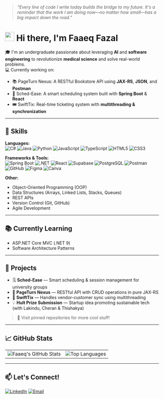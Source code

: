 > _“Every line of code I write today builds the bridge to my future. It's a reminder that the work I am doing now—no matter how small—has a big impact down the road.”_

# <img src="https://media.giphy.com/media/hvRJCLFzcasrR4ia7z/giphy.gif" width="30"> Hi there, I'm Faaeq Fazal

🎓 I'm an undergraduate passionate about leveraging **AI** and **software engineering** to revolutionize **medical science** and solve real-world problems.  
💻 Currently working on:  
- 📚 PageTurn Nexus: A RESTful Bookstore API using **JAX-RS**, **JSON**, and **Postman**  
- 🧠 Sched-Ease: A smart scheduling system built with **Spring Boot** & **React**  
- 🎟️ SwiftTix: Real-time ticketing system with **multithreading & synchronization**  

---

## 🚀 Skills

**Languages:**  
![C#](https://img.shields.io/badge/C%23-239120?style=for-the-badge&logo=c-sharp&logoColor=white)
![Java](https://img.shields.io/badge/Java-ED8B00?style=for-the-badge&logo=java&logoColor=white)
![Python](https://img.shields.io/badge/Python-3670A0?style=for-the-badge&logo=python&logoColor=white)
![JavaScript](https://img.shields.io/badge/JavaScript-F7DF1E?style=for-the-badge&logo=javascript&logoColor=black)
![TypeScript](https://img.shields.io/badge/TypeScript-3178C6?style=for-the-badge&logo=typescript&logoColor=white)
![HTML5](https://img.shields.io/badge/HTML5-E34F26?style=for-the-badge&logo=html5&logoColor=white)
![CSS3](https://img.shields.io/badge/CSS3-1572B6?style=for-the-badge&logo=css3&logoColor=white)

**Frameworks & Tools:**  
![Spring Boot](https://img.shields.io/badge/Spring_Boot-6DB33F?style=for-the-badge&logo=spring-boot&logoColor=white)
![.NET](https://img.shields.io/badge/.NET-512BD4?style=for-the-badge&logo=dotnet&logoColor=white)
![React](https://img.shields.io/badge/React-20232A?style=for-the-badge&logo=react&logoColor=61DAFB)
![Supabase](https://img.shields.io/badge/Supabase-3ECF8E?style=for-the-badge&logo=supabase&logoColor=white)
![PostgreSQL](https://img.shields.io/badge/PostgreSQL-316192?style=for-the-badge&logo=postgresql&logoColor=white)
![Postman](https://img.shields.io/badge/Postman-FF6C37?style=for-the-badge&logo=postman&logoColor=white)
![GitHub](https://img.shields.io/badge/GitHub-181717?style=for-the-badge&logo=github)
![Figma](https://img.shields.io/badge/Figma-F24E1E?style=for-the-badge&logo=figma&logoColor=white)
![Canva](https://img.shields.io/badge/Canva-00C4CC?style=for-the-badge&logo=canva&logoColor=white)

**Other:**  
- Object-Oriented Programming (OOP)  
- Data Structures (Arrays, Linked Lists, Stacks, Queues)  
- REST APIs  
- Version Control (Git, GitHub)  
- Agile Development  

---

## 📚 Currently Learning

- ASP.NET Core MVC (.NET 9)  
- Software Architecture Patterns 

---

## 🧠 Projects

- 🗓 **Sched-Ease** — Smart scheduling & session management for university groups  
- 📘 **PageTurn Nexus** — RESTful API with CRUD operations in pure JAX-RS  
- 🎫 **SwiftTix** — Handles vendor-customer sync using multithreading  
- 💡 **Hult Prize Submission** — Startup idea promoting sustainable tech (with Lakindu, Cheran & Thishakya)

> 🌟 Visit pinned repositories for more cool stuff!

---

## 📈 GitHub Stats

<table>
  <tr>
    <td>
      <img src="https://github-readme-stats.vercel.app/api?username=mdfaaeq&show_icons=true&theme=radical" alt="Faaeq's GitHub Stats" />
    </td>
    <td>
      <img src="https://github-readme-stats.vercel.app/api/top-langs/?username=mdfaaeq&layout=compact&theme=radical" alt="Top Languages" />
    </td>
  </tr>
</table>

---

## 📫 Let's Connect!

[![LinkedIn](https://img.shields.io/badge/LinkedIn-blue?style=for-the-badge&logo=linkedin&logoColor=white)](https://www.linkedin.com/in/faaeq-fazal/) [![Email](https://img.shields.io/badge/Email-red?style=for-the-badge&logo=gmail&logoColor=white)](mailto:sgfaaeq@gmail.com)
